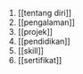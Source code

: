 1. [[tentang diri]]
2. [[pengalaman]]
3. [[projek]]
4. [[pendidikan]]
5. [[skill]]
6. [[sertifikat]]